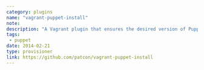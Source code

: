 ```yaml
---
category: plugins
name: "vagrant-puppet-install"
note: 
description: "A Vagrant plugin that ensures the desired version of Puppet is installed via the Puppet Labs package repos."
tags:
 - puppet
date: 2014-02-21
type: provisioner
link: https://github.com/patcon/vagrant-puppet-install
---
```

